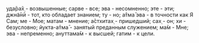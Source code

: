 уда̄ра̄х̣ - возвышенные; сарве - все; эва - несомненно; эте - эти; джн̃а̄нӣ - тот, кто обладает знанием; ту - но; а̄тма̄ эва - в точности как Я Сам; ме - Мое; матам - мнение; а̄стхитах̣ - пришедший; сах̣ - он; хи - безусловно; йукта-а̄тма̄ - занятый преданным служением; ма̄м - Мне; эва - непременно; ануттама̄м - к высшей; гатим - к цели.